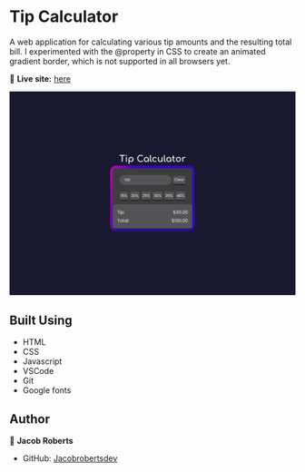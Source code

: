 # Tip Calculator

A web application for calculating various tip amounts and the resulting total bill. I experimented with the @property in CSS to create an animated gradient border, which is not supported in all browsers yet.

🔗 **Live site:** [here](https://jacobrobertsdev.github.io/tip-calculator/)

<img src="screenshot.png" width="600px" alt="Screenshot">
 
## Built Using
- HTML
- CSS
- Javascript
- VSCode
- Git
- Google fonts

## Author

👤 **Jacob Roberts**

- GitHub: [Jacobrobertsdev](https://github.com/jacobrobertsdev)
